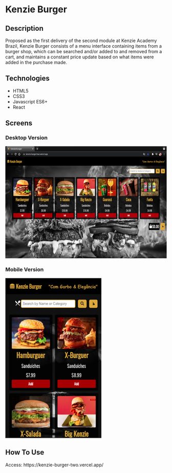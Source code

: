 <h1>Kenzie Burger</h1>
<h2>Description</h2>
<p>Proposed as the first delivery of the second module at Kenzie Academy Brazil, Kenzie Burger
consists of a menu interface containing items from a burger shop, which can be searched and/or added to and removed from a cart, and maintains a constant price update based on what items were added in the purchase made.</p>
<h2>Technologies</h2>
<ul>
    <li>HTML5</li>
    <li>CSS3</li>
    <li>Javascript ES6+</li>
    <li>React</li>
</ul>
<h2>Screens</h2>
<h3>Desktop Version</h3>
<img src="./public/desktop-version.png" height="350px" width="600px">
<h3>Mobile Version</h3>
<img src="./public/mobile-version.png" height="500px" width="300px">
<h2>How To Use</h2>
<p>Access: https://kenzie-burger-two.vercel.app/</p>
